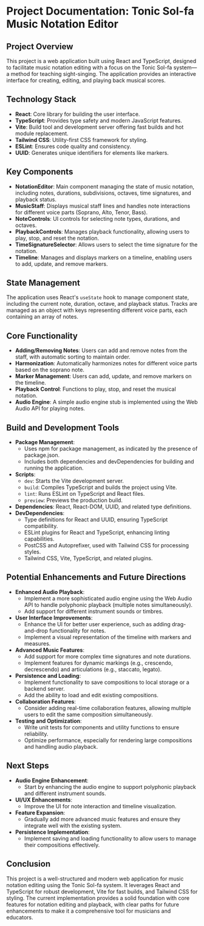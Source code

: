 # Project Documentation: Tonic Sol-fa Music Notation Editor

## Project Overview
This project is a web application built using React and TypeScript, designed to facilitate music notation editing with a focus on the Tonic Sol-fa system—a method for teaching sight-singing. The application provides an interactive interface for creating, editing, and playing back musical scores.

## Technology Stack
- **React**: Core library for building the user interface.
- **TypeScript**: Provides type safety and modern JavaScript features.
- **Vite**: Build tool and development server offering fast builds and hot module replacement.
- **Tailwind CSS**: Utility-first CSS framework for styling.
- **ESLint**: Ensures code quality and consistency.
- **UUID**: Generates unique identifiers for elements like markers.

## Key Components
- **NotationEditor**: Main component managing the state of music notation, including notes, durations, subdivisions, octaves, time signatures, and playback status.
- **MusicStaff**: Displays musical staff lines and handles note interactions for different voice parts (Soprano, Alto, Tenor, Bass).
- **NoteControls**: UI controls for selecting note types, durations, and octaves.
- **PlaybackControls**: Manages playback functionality, allowing users to play, stop, and reset the notation.
- **TimeSignatureSelector**: Allows users to select the time signature for the notation.
- **Timeline**: Manages and displays markers on a timeline, enabling users to add, update, and remove markers.

## State Management
The application uses React's `useState` hook to manage component state, including the current note, duration, octave, and playback status. Tracks are managed as an object with keys representing different voice parts, each containing an array of notes.

## Core Functionality
- **Adding/Removing Notes**: Users can add and remove notes from the staff, with automatic sorting to maintain order.
- **Harmonization**: Automatically harmonizes notes for different voice parts based on the soprano note.
- **Marker Management**: Users can add, update, and remove markers on the timeline.
- **Playback Control**: Functions to play, stop, and reset the musical notation.
- **Audio Engine**: A simple audio engine stub is implemented using the Web Audio API for playing notes.

## Build and Development Tools
- **Package Management**:
  - Uses npm for package management, as indicated by the presence of package.json.
  - Includes both dependencies and devDependencies for building and running the application.
- **Scripts**:
  - `dev`: Starts the Vite development server.
  - `build`: Compiles TypeScript and builds the project using Vite.
  - `lint`: Runs ESLint on TypeScript and React files.
  - `preview`: Previews the production build.
- **Dependencies**: React, React-DOM, UUID, and related type definitions.
- **DevDependencies**:
  - Type definitions for React and UUID, ensuring TypeScript compatibility.
  - ESLint plugins for React and TypeScript, enhancing linting capabilities.
  - PostCSS and Autoprefixer, used with Tailwind CSS for processing styles.
  - Tailwind CSS, Vite, TypeScript, and related plugins.

## Potential Enhancements and Future Directions
- **Enhanced Audio Playback**:
  - Implement a more sophisticated audio engine using the Web Audio API to handle polyphonic playback (multiple notes simultaneously).
  - Add support for different instrument sounds or timbres.
- **User Interface Improvements**:
  - Enhance the UI for better user experience, such as adding drag-and-drop functionality for notes.
  - Implement a visual representation of the timeline with markers and measures.
- **Advanced Music Features**:
  - Add support for more complex time signatures and note durations.
  - Implement features for dynamic markings (e.g., crescendo, decrescendo) and articulations (e.g., staccato, legato).
- **Persistence and Loading**:
  - Implement functionality to save compositions to local storage or a backend server.
  - Add the ability to load and edit existing compositions.
- **Collaboration Features**:
  - Consider adding real-time collaboration features, allowing multiple users to edit the same composition simultaneously.
- **Testing and Optimization**:
  - Write unit tests for components and utility functions to ensure reliability.
  - Optimize performance, especially for rendering large compositions and handling audio playback.

## Next Steps
- **Audio Engine Enhancement**:
  - Start by enhancing the audio engine to support polyphonic playback and different instrument sounds.
- **UI/UX Enhancements**:
  - Improve the UI for note interaction and timeline visualization.
- **Feature Expansion**:
  - Gradually add more advanced music features and ensure they integrate well with the existing system.
- **Persistence Implementation**:
  - Implement saving and loading functionality to allow users to manage their compositions effectively.

## Conclusion
This project is a well-structured and modern web application for music notation editing using the Tonic Sol-fa system. It leverages React and TypeScript for robust development, Vite for fast builds, and Tailwind CSS for styling. The current implementation provides a solid foundation with core features for notation editing and playback, with clear paths for future enhancements to make it a comprehensive tool for musicians and educators.


